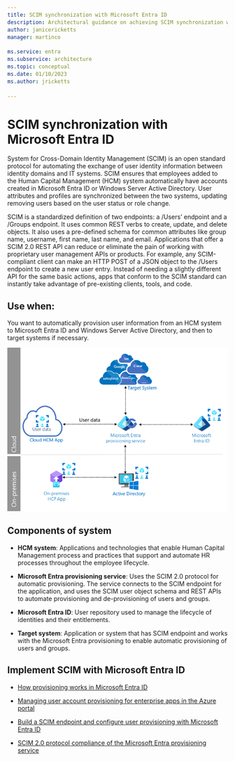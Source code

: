 ```yaml
---
title: SCIM synchronization with Microsoft Entra ID
description: Architectural guidance on achieving SCIM synchronization with Microsoft Entra ID.
author: janicericketts
manager: martinco

ms.service: entra
ms.subservice: architecture
ms.topic: conceptual
ms.date: 01/10/2023
ms.author: jricketts

---
```


# SCIM synchronization with Microsoft Entra ID

System for Cross-Domain Identity Management (SCIM) is an open standard protocol for automating the exchange of user identity information between identity domains and IT systems. SCIM ensures that employees added to the Human Capital Management (HCM) system  automatically have accounts created in Microsoft Entra ID or Windows Server Active Directory. User attributes and profiles are synchronized between the two systems, updating removing users based on the user status or role change.

SCIM is a standardized definition of two endpoints: a /Users’ endpoint and a /Groups endpoint. It uses common REST verbs to create, update, and delete objects. It also uses a pre-defined schema for common attributes like group name, username, first name, last name, and email. Applications that offer a SCIM 2.0 REST API can reduce or eliminate the pain of working with proprietary user management APIs or products. For example, any SCIM-compliant client can make an HTTP POST of a JSON object to the /Users endpoint to create a new user entry. Instead of needing a slightly different API for the same basic actions, apps that conform to the SCIM standard can instantly take advantage of pre-existing clients, tools, and code. 

## Use when: 

You want to automatically provision user information from an HCM system to Microsoft Entra ID and Windows Server Active Directory, and then to target systems if necessary. 

![architectural diagram](./media/authentication-patterns/scim-auth.png)


## Components of system 

* **HCM system**: Applications and technologies that enable Human Capital Management process and practices that support and automate HR processes throughout the employee lifecycle. 

* **Microsoft Entra provisioning service**: Uses the SCIM 2.0 protocol for automatic provisioning. The service connects to the SCIM endpoint for the application, and uses the SCIM user object schema and REST APIs to automate provisioning and de-provisioning of users and groups.  

* **Microsoft Entra ID**: User repository used to manage the lifecycle of identities and their entitlements. 

* **Target system**: Application or system that has SCIM endpoint and works with the Microsoft Entra provisioning to enable automatic provisioning of users and groups.  

<a name='implementscimwith-azure-ad'></a>

## Implement SCIM with Microsoft Entra ID 

* [How provisioning works in Microsoft Entra ID](~/identity/app-provisioning/how-provisioning-works.md)

* [Managing user account provisioning for enterprise apps in the Azure portal](~/identity/app-provisioning/configure-automatic-user-provisioning-portal.md)

* [Build a SCIM endpoint and configure user provisioning with Microsoft Entra ID](~/identity/app-provisioning/use-scim-to-provision-users-and-groups.md)

* [SCIM 2.0 protocol compliance of the Microsoft Entra provisioning service](~/identity/app-provisioning/application-provisioning-config-problem-scim-compatibility.md)

